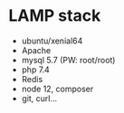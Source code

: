 # LAMP stack

* ubuntu/xenial64
* Apache
* mysql 5.7 (PW: root/root)
* php 7.4
* Redis
* node 12, composer
* git, curl...

